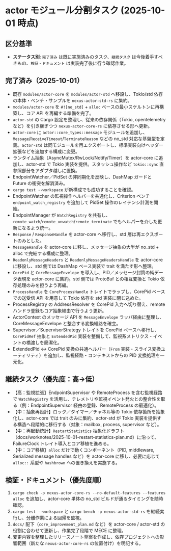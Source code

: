 # actor モジュール分割タスク (2025-10-01 時点)

## 区分基準
- **ステータス別**: `完了済み` は既に実施済みのタスク、`継続タスク` は今後着手すべきもの、`検証・ドキュメント` は実装完了後に行う確認作業。

## 完了済み（2025-10-01）
- 既存 `modules/actor-core` を `modules/actor-std` へ移設し、Tokio/std 依存の本体・ベンチ・サンプルを `nexus-actor-std-rs` に集約。
- `modules/actor-core` を `#![no_std]` + `alloc` ベースの最小スケルトンに再構築し、コア API を再編する準備を完了。
- `actor-std` の Cargo 設定を整理し、従来の依存関係（Tokio, opentelemetry など）を引き継ぎつつ `nexus-actor-core-rs` に依存させる形へ更新。
- `actor-core` に `actor::core_types::message` モジュールを追加し、`Message`/`ReceiveTimeout`/`TerminateReason` などの no_std 対応な基盤型を定義。`actor-std` は同モジュールを再エクスポートし、標準実装向けヘッダー拡張などを追加する構成に変更。
- ランタイム抽象（AsyncMutex/RwLock/Notify/Timer）を actor-core に追加し、actor-std で Tokio 実装を提供。スタッシュ操作など `tokio::sync` 直参照部分をアダプタ越しに置換。
- EndpointWatcher／PidSet の非同期化を反映し、DashMap ガードと Future の衝突を解消済み。
- `cargo test --workspace` が新構成でも成功することを確認。
- EndpointWatcher の監視操作ヘルパーを共通化し、Criterion ベンチ `endpoint_watch_registry` を追加して PidSet 操作のレイテンシ計測を開始。
- EndpointManager が `WatchRegistry` を共有し、`remote_watch`/`remote_unwatch`/`remote_terminate` でもヘルパーを介した更新になるよう統一。
- `Response` / `ResponseHandle` を actor-core へ移行し、std 層は再エクスポートのみとした。
- `MessageHandle` を actor-core に移し、メッセージ抽象の大半が no_std + alloc で完結する構成に整理。
- `ReadonlyMessageHeaders` と `ReadonlyMessageHeadersHandle` を actor-core に移設し、std 側では DashMap ベース実装で trait を満たす形へ整理。
- `CorePid` と `CoreMessageEnvelope` を導入し、PID／メッセージ封筒の純データ表現を actor-core に集約。std 側では ProtoBuf との相互変換と Tokio 依存処理のみを担うよう再編。
- `ProcessHandle` を `CoreProcessHandle` トレイトでラップし、CorePid ベースでの送受信 API を用意して Tokio 依存を std 実装に閉じ込めた。
- ProcessRegistry の AddressResolver を CorePid 入力へ切り替え、remote ハンドラ登録もコア抽象経由で行うよう更新。
- ActorContext のメッセージ API を `MessageEnvelope` ラッパ経由に整理し、CoreMessageEnvelope と整合する変換経路を確立。
- Supervisor／SupervisorStrategy トレイトを CorePid ベースへ移行し、`CorePidRef` 抽象と `ExtendedPid` 実装を整備して、監視系メトリクス・イベントの橋渡しを簡潔化。
- ExtendedPid ↔ CorePid 変換の共通ヘルパー（`From` 実装・スライス変換ユーティリティ）を追加し、監視経路・コンテキストからの PID 変換処理を一元化。

## 継続タスク（優先度：高→低）
- 【高：監視拡張】EndpointSupervisor や RemoteProcess を含む監視経路で `WatchRegistry` を活用し、テレメトリや監視イベント発火との整合性を取る（例：EndpointSupervisor 経由の登録、RemoteProcess の最適化）。
- 【中：抽象再設計】ロック／タイマー／チャネル等の Tokio 依存箇所を抽象化し、actor-core では trait のみに集約、actor-std が Tokio 実装を提供する構造へ段階的に移行する（対象：mailbox, process, supervisor など）。
- 【中：再起動統計】`RestartStatistics` 抽象化ドラフト（docs/worknotes/2025-10-01-restart-statistics-plan.md）に沿って、FailureClock トレイト導入とコア移植を進める。
- 【中：コア移植】`alloc` だけで動くコンポーネント（PID, middleware, Serialized message handles など）を actor-core に移し、必要に応じて `alloc::` 系型や `hashbrown` への置き換えを実施する。

## 検証・ドキュメント（優先度順）
1. `cargo check -p nexus-actor-core-rs --no-default-features --features alloc` を追加し、actor-core 単体の no_std ビルドが通るタイミングを随時確認。
2. `cargo test --workspace` と `cargo bench -p nexus-actor-std-rs` を継続実行し、分離作業による回帰を監視。
3. `docs/` 配下（`core_improvement_plan.md` など）を actor-core / actor-std の役割に合わせて更新し、作業完了段階で MECE に整理。
4. 変更内容を整理したリリースノート草案を作成し、依存プロジェクトへの影響範囲（新たな `nexus-actor-core-rs` の位置付け）を明記する。
